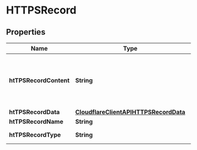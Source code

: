 # HTTPSRecord

## Properties
Name | Type | Description | Notes
------------ | ------------- | ------------- | -------------
**htTPSRecordContent** | **String** | Formatted HTTPS content. See &#x27;data&#x27; to set HTTPS properties. |  [optional]
**htTPSRecordData** | [**CloudflareClientAPIHTTPSRecordData**](CloudflareClientAPIHTTPSRecordData.md) |  | 
**htTPSRecordName** | **String** |  | 
**htTPSRecordType** | **String** | Record type. | 
